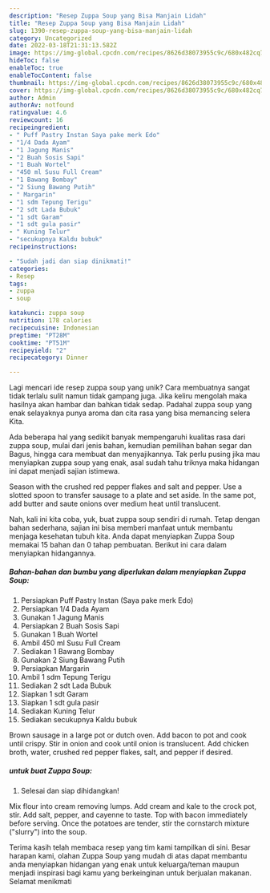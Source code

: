 ```yaml
---
description: "Resep Zuppa Soup yang Bisa Manjain Lidah"
title: "Resep Zuppa Soup yang Bisa Manjain Lidah"
slug: 1390-resep-zuppa-soup-yang-bisa-manjain-lidah
category: Uncategorized
date: 2022-03-18T21:31:13.582Z
image: https://img-global.cpcdn.com/recipes/8626d38073955c9c/680x482cq70/zuppa-soup-foto-resep-utama.jpg
hideToc: false
enableToc: true
enableTocContent: false
thumbnail: https://img-global.cpcdn.com/recipes/8626d38073955c9c/680x482cq70/zuppa-soup-foto-resep-utama.jpg
cover: https://img-global.cpcdn.com/recipes/8626d38073955c9c/680x482cq70/zuppa-soup-foto-resep-utama.jpg
author: Admin
authorAv: notfound
ratingvalue: 4.6
reviewcount: 16
recipeingredient:
- " Puff Pastry Instan Saya pake merk Edo"
- "1/4 Dada Ayam"
- "1 Jagung Manis"
- "2 Buah Sosis Sapi"
- "1 Buah Wortel"
- "450 ml Susu Full Cream"
- "1 Bawang Bombay"
- "2 Siung Bawang Putih"
- " Margarin"
- "1 sdm Tepung Terigu"
- "2 sdt Lada Bubuk"
- "1 sdt Garam"
- "1 sdt gula pasir"
- " Kuning Telur"
- "secukupnya Kaldu bubuk"
recipeinstructions:

- "Sudah jadi dan siap dinikmati!"
categories:
- Resep
tags:
- zuppa
- soup

katakunci: zuppa soup 
nutrition: 178 calories
recipecuisine: Indonesian
preptime: "PT28M"
cooktime: "PT51M"
recipeyield: "2"
recipecategory: Dinner

---
```





Lagi mencari ide resep zuppa soup yang unik? Cara membuatnya sangat tidak terlalu sulit namun tidak gampang juga. Jika keliru mengolah maka hasilnya akan hambar dan bahkan tidak sedap. Padahal zuppa soup yang enak selayaknya punya aroma dan cita rasa yang bisa memancing selera Kita.





Ada beberapa hal yang sedikit banyak mempengaruhi kualitas rasa dari zuppa soup, mulai dari jenis bahan, kemudian pemilihan bahan segar dan Bagus, hingga cara membuat dan menyajikannya. Tak perlu pusing jika mau menyiapkan zuppa soup yang enak,      asal sudah tahu triknya maka hidangan ini dapat menjadi sajian istimewa.














Season with the crushed red pepper flakes and salt and pepper. Use a slotted spoon to transfer sausage to a plate and set aside. In the same pot, add butter and saute onions over medium heat until translucent.






Nah, kali ini kita coba, yuk, buat zuppa soup sendiri di rumah. Tetap dengan bahan sederhana, sajian ini bisa memberi manfaat untuk membantu menjaga kesehatan tubuh kita. Anda dapat menyiapkan Zuppa Soup memakai 15 bahan dan 0 tahap pembuatan. Berikut ini cara dalam menyiapkan hidangannya.

<!--inarticleads1-->

##### Bahan-bahan dan bumbu yang diperlukan dalam menyiapkan Zuppa Soup:

1. Persiapkan  Puff Pastry Instan (Saya pake merk Edo)
1. Persiapkan 1/4 Dada Ayam
1. Gunakan 1 Jagung Manis
1. Persiapkan 2 Buah Sosis Sapi
1. Gunakan 1 Buah Wortel
1. Ambil 450 ml Susu Full Cream
1. Sediakan 1 Bawang Bombay
1. Gunakan 2 Siung Bawang Putih
1. Persiapkan  Margarin
1. Ambil 1 sdm Tepung Terigu
1. Sediakan 2 sdt Lada Bubuk
1. Siapkan 1 sdt Garam
1. Siapkan 1 sdt gula pasir
1. Sediakan  Kuning Telur
1. Sediakan secukupnya Kaldu bubuk


Brown sausage in a large pot or dutch oven. Add bacon to pot and cook until crispy. Stir in onion and cook until onion is translucent. Add chicken broth, water, crushed red pepper flakes, salt, and pepper if desired. 

<!--inarticleads2-->

#####  untuk buat Zuppa Soup:


1. Selesai dan siap dihidangkan!

Mix flour into cream removing lumps. Add cream and kale to the crock pot, stir. Add salt, pepper, and cayenne to taste. Top with bacon immediately before serving. Once the potatoes are tender, stir the cornstarch mixture (&#34;slurry&#34;) into the soup. 

Terima kasih telah membaca resep yang tim kami tampilkan di sini. Besar harapan kami, olahan Zuppa Soup yang mudah di atas dapat membantu anda menyiapkan hidangan yang enak untuk keluarga/teman maupun menjadi inspirasi bagi kamu yang berkeinginan untuk berjualan makanan. Selamat menikmati
